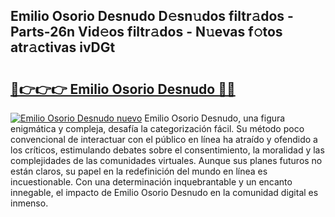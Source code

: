 ## Emilio Osorio Desnudo D𝚎sn𝚞dos filtr𝚊dos - Parts-26n Vid𝚎os filtr𝚊dos - N𝚞evas f𝚘tos atr𝚊ctivas ivDGt

# <h2><a href="http://mb7vxb.tromn.icu/?c=Emilio+Osorio+Desnudo">🔗👉👉👉 Emilio Osorio Desnudo 🔗🔗</a></h2>

[![Emilio Osorio Desnudo nuevo](https://i.imgur.com/pEAQMta.gif)](http://mb7vxb.tromn.icu/?c=Emilio+Osorio+Desnudo)
Emilio Osorio Desnudo, una figura enigmática y compleja, desafía la categorización fácil. Su método poco convencional de interactuar con el público en línea ha atraído y ofendido a los críticos, estimulando debates sobre el consentimiento, la moralidad y las complejidades de las comunidades virtuales. Aunque sus planes futuros no están claros, su papel en la redefinición del mundo en línea es incuestionable. Con una determinación inquebrantable y un encanto innegable, el impacto de Emilio Osorio Desnudo en la comunidad digital es inmenso.
